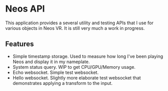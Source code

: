# Neos API

This application provides a several utility and testing APIs that I use for various objects in Neos VR. It is still very much a work in progress.

## Features
- Simple timestamp storage. Used to measure how long I've been playing Neos and display it in my nameplate.
- System status query. WIP to get CPU/GPU/Memory usage.
- Echo websocket. Simple test websocket.
- Hello websocket. Slightly more elaborate test websocket that demonstrates applying a transform to the input.
